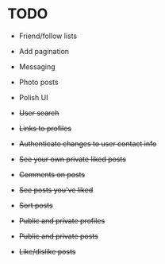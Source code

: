 # TODO

* Friend/follow lists

* Add pagination

* Messaging

* Photo posts

* Polish UI

* ~~User search~~

* ~~Links to profiles~~

* ~~Authenticate changes to user contact info~~

* ~~See your own private liked posts~~

* ~~Comments on posts~~

* ~~See posts you've liked~~

* ~~Sort posts~~

* ~~Public and private profiles~~

* ~~Public and private posts~~

* ~~Like/dislike posts~~

